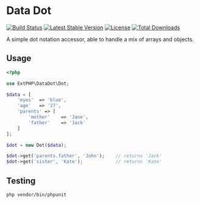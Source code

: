 # Data Dot

[![Build Status](https://travis-ci.org/extphp/data-dot.svg?branch=master)](https://travis-ci.org/extphp/data-dot)
[![Latest Stable Version](https://poser.pugx.org/extphp/data-dot/v/stable)](https://packagist.org/packages/extphp/data-dot)
[![License](https://poser.pugx.org/extphp/data-dot/license)](https://packagist.org/packages/extphp/data-dot)
[![Total Downloads](https://poser.pugx.org/extphp/data-dot/downloads)](https://packagist.org/packages/extphp/data-dot)


A simple dot notation accessor, able to handle a mix of arrays and objects.


## Usage

```php
<?php

use ExtPHP\DataDot\Dot;

$data = [
    'eyes'  => 'blue',
    'age'   => '27',
    'parents' => [
        'mother'    => 'Jane',
        'father'    => 'Jack'
    ]
];

$dot = new Dot($data);

$dot->get('parents.father', 'John');    // returns 'Jack'
$dot->get('sister', 'Kate');            // returns 'Kate'
```

## Testing
```bash
php vendor/bin/phpunit
```
